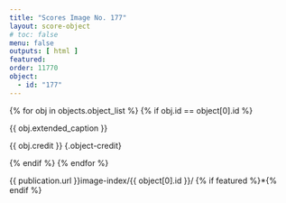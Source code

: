 ```yaml
---
title: "Scores Image No. 177"
layout: score-object
# toc: false
menu: false
outputs: [ html ]
featured: 
order: 11770
object:
  - id: "177"
---
```


{% for obj in objects.object_list %}
{% if obj.id == object[0].id %}

{{ obj.extended_caption }}

{{ obj.credit }} {.object-credit}

{% endif %}
{% endfor %}

<div class="object-credit object-url is-print-only">

{{ publication.url }}image-index/{{ object[0].id }}/ {% if featured %}*{% endif %}

</div>
